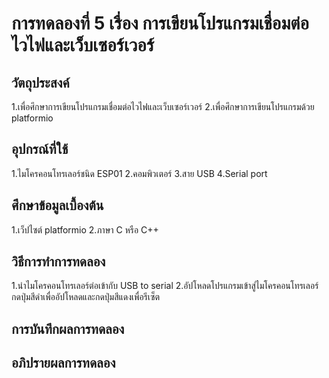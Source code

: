 # การทดลองที่ 5 เรื่อง การเขียนโปรแกรมเชื่อมต่อไวไฟและเว็บเซอร์เวอร์

## วัตถุประสงค์
1.เพื่อศึกษาการเขียนโปรแกรมเชื่อมต่อไวไฟและเว็บเซอร์เวอร์
2.เพื่อศึกษาการเขียนโปรแกรมด้วย platformio

## อุปกรณ์ที่ใช้
1.ไมโครคอนโทรเลอร์ชนิด ESP01
2.คอมพิวเตอร์
3.สาย USB
4.Serial port

## ศึกษาข้อมูลเบื้องต้น
1.เว็ปไซต์ platformio
2.ภาษา C หรือ C++

## วิธีการทำการทดลอง 
1.นำไมโครคอนโทรเลอร์ต่อเข้ากับ USB to serial
2.อัปโหลดโปรแกรมเข้าสู่ไมโครคอนโทรเลอร์ กดปุ่มสีดำเพื่ออัปโหลดและกดปุ่มสีแดงเพื่อรีเซ็ต

## การบันทึกผลการทดลอง 
   
## อภิปรายผลการทดลอง 
    

